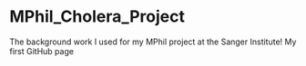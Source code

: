 # MPhil_Cholera_Project
The background work I used for my MPhil project at the Sanger Institute! My first GitHub page

